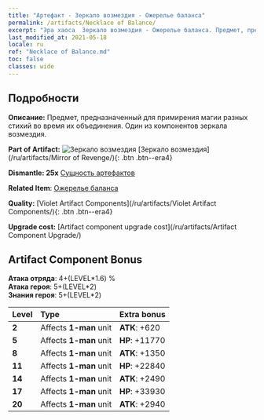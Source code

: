 ```yaml
---
title: "Артефакт - Зеркало возмездия - Ожерелье баланса"
permalink: /artifacts/Necklace of Balance/
excerpt: "Эра хаоса  Зеркало возмездия - Ожерелье баланса. Предмет, предназначенный для примирения магии разных стихий во время их объединения. Один из компонентов зеркала возмездия."
last_modified_at: 2021-05-18
locale: ru
ref: "Necklace of Balance.md"
toc: false
classes: wide
---
```




## Подробности

 **Описание:** Предмет, предназначенный для примирения магии разных стихий во время их объединения. Один из компонентов зеркала возмездия.

 **Part of Artifact:** ![Зеркало возмездия](/images/t/icon_artifact_35.png) [Зеркало возмездия](/ru/artifacts/Mirror of Revenge/){: .btn .btn--era4}

 **Dismantle: 25x** [Сущность артефактов](/ItemsRU/con_905/)

 **Related Item**: [Ожерелье баланса](/ItemsRU/art_142/)

 **Quality:** [Violet Artifact Components](/ru/artifacts/Violet Artifact Components/){: .btn .btn--era4}

 **Upgrade cost:** [Artifact component upgrade cost](/ru/artifacts/Artifact Component Upgrade/)

## Artifact Component Bonus

  **Атака отряда**: 4+(LEVEL\*1.6) %<br/>**Атака героя**: 5+(LEVEL\*2)<br/>**Знания героя**: 5+(LEVEL\*2)

  |  Level  | Type |    Extra bonus  | 
  |:--------|:-----|:----------------| 
  | **2** | Affects **1-man** unit | **ATK**: +620 | 
  | **5** | Affects **1-man** unit | **HP**: +11770 | 
  | **8** | Affects **1-man** unit | **ATK**: +1350 | 
  | **11** | Affects **1-man** unit | **HP**: +22840 | 
  | **14** | Affects **1-man** unit | **ATK**: +2490 | 
  | **17** | Affects **1-man** unit | **HP**: +33930 | 
  | **20** | Affects **1-man** unit | **ATK**: +2940 | 
